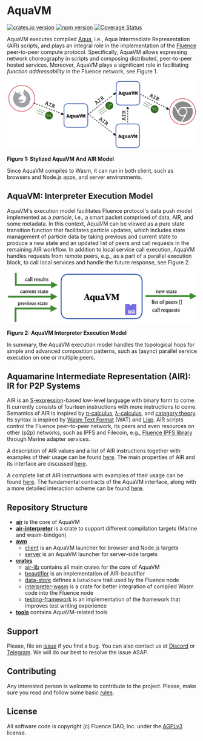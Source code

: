 # AquaVM

[![crates.io version](https://img.shields.io/crates/v/air-interpreter-wasm?style=flat-square)](https://crates.io/crates/air-interpreter-wasm)
[![npm version](https://img.shields.io/npm/v/@fluencelabs/avm)](https://www.npmjs.com/package/@fluencelabs/avm)
[![Coverage Status](https://coveralls.io/repos/github/fluencelabs/aquavm/badge.svg?branch=master)](https://coveralls.io/github/fluencelabs/aquavm?branch=master)

AquaVM executes compiled [Aqua](https://github.com/fluencelabs/aqua), i.e., Aqua
Intermediate Representation (AIR) scripts, and plays an integral role in the
implementation of the [Fluence](https://fluence.network) peer-to-peer compute
protocol. Specifically, AquaVM allows expressing network choreography in scripts
and composing distributed, peer-to-peer hosted services. Moreover, AquaVM plays
a significant role in facilitating _function addressability_ in the Fluence
network, see Figure&nbsp;1.

<img alt="AquaVM & AIR model" src="images/aquavm_air_model.png" />

**Figure 1: Stylized AquaVM And AIR Model**

Since AquaVM compiles to Wasm, it can run in both client, such as browsers and
Node.js apps, and server environments.

## AquaVM: Interpreter Execution Model

AquaVM's execution model facilitates Fluence protocol's data push model
implemented as a _particle_, i.e., a smart packet comprised of data, AIR, and
some metadata. In this context, AquaVM can be viewed as a pure state transition
function that facilitates particle updates, which includes state management of
particle data by taking previous and current state to produce a new state and an
updated list of peers and call requests in the remaining AIR workflow. In
addition to local service call execution, AquaVM handles requests from remote
peers, e.g., as a part of a parallel execution block, to call local services and
handle the future response, see Figure&nbsp;2.

<img alt="interpreter execution model" src="images/interpreter_execution_model.png"/>

**Figure 2: AquaVM Interpreter Execution Model**

In summary, the AquaVM execution model handles the topological hops for simple
and advanced composition patterns, such as (async) parallel service execution on
one or multiple peers.

## Aquamarine Intermediate Representation (AIR): IR for P2P Systems

AIR is an [S-expression](https://www.s-expressions.org/home)-based low-level
language with binary form to come. It currently consists of fourteen
instructions with more instructions to come. Semantics of AIR is inspired by
[π-calculus](https://en.wikipedia.org/wiki/%CE%A0-calculus),
[λ-calculus](https://en.wikipedia.org/wiki/Lambda_calculus), and
[category theory](https://en.wikipedia.org/wiki/Category_theory). Its syntax is
inspired by
[Wasm Text Format](https://developer.mozilla.org/en-US/docs/WebAssembly/Understanding_the_text_format)
(WAT) and [Lisp](https://en.wikipedia.org/wiki/Lisp_(programming_language)). AIR
scripts control the Fluence peer-to-peer network, its peers and even resources
on other (p2p) networks, such as IPFS and Filecoin, e.g.,
[Fluence IPFS library](https://fluence.dev/docs/aqua-book/libraries/aqua-ipfs)
through Marine adapter services.

A description of AIR values and a list of AIR instructions together with
examples of their usage can be found [here](./docs/AIR.md). The main properties
of AIR and its interface are discussed [here](./air/README.md).

A complete list of AIR instructions with examples of their usage can be found
[here](./docs/AIR.md). The fundamental contracts of the AquaVM interface, along
with a more detailed interaction scheme can be found [here](./air/README.md).

## Repository Structure

- [**air**](./air) is the core of AquaVM
- [**air-interpreter**](./air-interpreter) is a crate to support different
  compilation targets (Marine and wasm-bindgen)
- [**avm**](./avm)
  - [client](./avm/client) is an AquaVM launcher for browser and Node.js targets
  - [server](./avm/server) is an AquaVM launcher for server-side targets
- [**crates**](./crates)
  - [air-lib](./crates/air-lib) contains all main crates for the core of AquaVM
  - [beautifier](./crates/beautifier) is an implementation of AIR-beautifier
  - [data-store](./crates/data-store) defines a `DataStore` trait used by the
    Fluence node
  - [interpreter-wasm](./crates/interpreter-wasm) is a crate for better
    integration of compiled Wasm code into the Fluence node
  - [testing-framework](./crates/testing-framework) is an implementation of the
    framework that improves test writing experience
- [**tools**](./tools) contains AquaVM-related tools

## Support

Please, file an [issue](https://github.com/fluencelabs/aquavm/issues) if you
find a bug. You can also contact us at
[Discord](https://discord.com/invite/5qSnPZKh7u) or
[Telegram](https://t.me/fluence_project). We will do our best to resolve the
issue ASAP.

## Contributing

Any interested person is welcome to contribute to the project. Please, make sure
you read and follow some basic [rules](./CONTRIBUTING.md).

## License

All software code is copyright (c) Fluence DAO, Inc. under the
[AGPLv3](./LICENSE) license.
